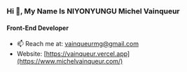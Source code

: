 ### Hi 👋, My Name Is NIYONYUNGU Michel Vainqueur
#### Front-End Developer

- 📫 Reach me at: vainqueurmg@gmail.com
- Website: [https://vainqueur.vercel.app](https://www.michelvainqueur.com/)


